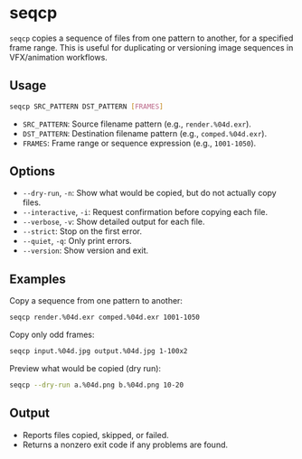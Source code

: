 # seqcp

`seqcp` copies a sequence of files from one pattern to another, for a specified frame range. This is useful for duplicating or versioning image sequences in VFX/animation workflows.

## Usage

```bash
seqcp SRC_PATTERN DST_PATTERN [FRAMES]
```

- `SRC_PATTERN`: Source filename pattern (e.g., `render.%04d.exr`).
- `DST_PATTERN`: Destination filename pattern (e.g., `comped.%04d.exr`).
- `FRAMES`: Frame range or sequence expression (e.g., `1001-1050`).

## Options

- `--dry-run`, `-n`: Show what would be copied, but do not actually copy files.
- `--interactive`, `-i`: Request confirmation before copying each file.
- `--verbose`, `-v`: Show detailed output for each file.
- `--strict`: Stop on the first error.
- `--quiet`, `-q`: Only print errors.
- `--version`: Show version and exit.

## Examples

Copy a sequence from one pattern to another:

```bash
seqcp render.%04d.exr comped.%04d.exr 1001-1050
```

Copy only odd frames:

```bash
seqcp input.%04d.jpg output.%04d.jpg 1-100x2
```

Preview what would be copied (dry run):

```bash
seqcp --dry-run a.%04d.png b.%04d.png 10-20
```

## Output

- Reports files copied, skipped, or failed.
- Returns a nonzero exit code if any problems are found.
